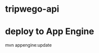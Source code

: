 tripwego-api
=============================================

# deploy to App Engine

mvn appengine:update


